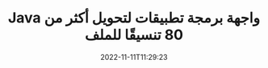 ---
############################# Static ############################
layout: "product"
date: 2022-11-11T11:29:23
draft: false

product: "Conversion"
product_tag: "conversion"
platform: Java
platform_tag: java

############################# Head ############################
head_title: "Java واجهة برمجة تطبيقات تحويل المستندات | تحويل صور PDF Word Excel PPTX HTML"
head_description: "Java واجهة برمجة تطبيقات تحويل المستندات. تحويل ملفات PDF Word DOC DOCX و Excel Spreadsheets PPT PPTX و HTML و PSD و MPT MPP والبريد الإلكتروني MSG EMLX و AutoCAD وتنسيقات ملفات الصور."

############################# Header ############################
title: "Java واجهة برمجة تطبيقات لتحويل أكثر من 80 تنسيقًا للملف"
description: "واجهة برمجة تطبيقات بسيطة لدمج وظائف تحويل المستندات والصور في تطبيقات Java دون تثبيت أي برامج خارجية."
button:
    enable: true
    icon: "fas fa-arrow-down"
    label: "تحميل النسخة التجريبية المجانية"
    link: "https://downloads.groupdocs.com/conversion/java"

############################# SubMenu ############################
submenu:
    enable: true
    
    left:
        img_alt: "GroupDocs.Conversion for Java"
        image: "https://www.groupdocs.cloud/templates/groupdocs/images/product-logos/groupdocs-conversion-java.png"
        product: "GroupDocs.Conversion"
        platform: "Java"

    middle:
        button:
            # button loop
            - link: "#overview"
              text: "ملخص"

            # button loop
            - link: "#features"
              text: "سمات"

            # button loop
            - link: "#support"
              text: "الدعم"

            # button loop
            - link: "https://products.groupdocs.app/conversion"
              text: "عرض حي"

            # button loop
            - link: "https://purchase.groupdocs.com/pricing/conversion/java"
              text: "التسعير"

    right:
        link_download: "https://downloads.groupdocs.com/conversion"
        link_learn: "https://docs.groupdocs.com/conversion/java/"
        link_buy: "https://purchase.groupdocs.com"

############################# Overview ############################
overview:
    enable: true
    content: |
      يجمع GroupDocs.Conversion for Java بين مجموعة قوية من واجهات برمجة تطبيقات تحويل المستندات لعرض الصور وتنسيقات المستندات في تطبيقات Java الخاصة بك دون الحاجة إلى تثبيت برامج إضافية. يقوم في الأصل بتنقيط المستندات وتحويلها إلى SVG + HTML + CSS لتحسين جودة عرض المستندات مع تقديم مخرجات نصية عالية الدقة. باستخدام واجهة برمجة تطبيقات تقديم المستندات - يمكنك عرض ملفات PDF و HTML و XML و Microsoft Office Word وأوراق عمل Excel وعروض PowerPoint التقديمية ورسائل البريد الإلكتروني في Outlook ومخططات Visio والمشروع وملفات التعريف والصور وتنسيقات الملفات الأخرى المختلفة بسهولة وبأقل مخاطر البرمجة. يمكنه أيضًا عرض الملفات المحمية بكلمة مرور والسماح بالحصول على تمثيل المستند بتنسيق HTML أو صورة أو PDF بعد التقديم. مكتبة تحويل الملفات الخاصة بنا قابلة للتخصيص تمامًا ، حيث تتيح لك عرض المستند بأكمله ، أو عرضه جزئيًا لتسريع العملية. من خلال GroupDocs.Conversion for Java API ، يمكنك عرض الصفحات أو نطاق خلايا معين في جدول بيانات أو حتى عرض طبقة مستند فردية بتنسيقات ، مثل PDF و CAD.

      تسمح لك واجهة برمجة تطبيقات GroupDocs.Conversion for Java بعرض المستندات مع / بدون تعليقات أو تعليقات لتنسيقات الملفات المدعومة. كما أنه يمكّنك من إضافة أدلة خطوط مخصصة واستخراج معلومات المستند الأساسية مثل FileType ، و Extension ، و Name ، و PageCount ، وما إلى ذلك.
    tabs:
      enable: true
      
      ## TAB ONE ##
      tab_one:
        description: |
          فيما يلي نظرة عامة على GroupDocs.Conversion for Java:
        
        right:
          enable: true
          icon: "fab fa-html5"
          title: "ملخص"
          content: |
            * الكشف التلقائي عن نوع الملف
            * تحويل المستندات
            * تحويل العروض التقديمية
            * تحويل جداول البيانات
            * تحويل الصور النقطية
            * تحويل مستندات PDF
            * تحويل تنسيقات أخرى
            * تطبيق العلامة المائية
            * تحديد كلمة مرور الملف
            * تخصيص التحويل

      ## TAB TWO ##
      tab_two:
        description: |
          يدعم GroupDocs.Conversion for Java التحويل بين جميع [تنسيقات ملفات المستندات] الشائعة والمستخدمة بشكل شائع (https://docs.groupdocs.com/conversion/net/supported-document-formats/).

        left:
          enable: true
          table:
            # table loop
            - title: "تحويل من:"
              content: |
                * ** المستندات **: DOC، DOCX، DOCM، DOT، DOTX، DOTM، RTF، TXT، ODT، OTT
                * ** جداول البيانات **: XLS و XLSX و XLSM و XLSB و CSV و XLS2003 و ODS و TSV و XLT و XLTX و XLTM و XLAM و FODS و SXC
                * ** العروض التقديمية **: PPT، PPTX، PPS، PPSX، ODP، POT، POTX، POTM، PPTM، PPSM، FODP
                * ** الصور **: TIF و TIFF و JPG و JPEG و PNG و GIF و BMP و ICO و DIB و JPC و JPEG-LS و JPEG2000
                * ** محمول **: PDF ، XPS ، OXPS ، EPUB
                * ** HTML **: HTM ، HTML ، MHTML
                * ** ملفات التعريف **: EMZ ، WMZ
                * ** فوتوشوب **: PSD
                * ** المشروع **: MPP، MPT، MPX
                * ** Outlook **: PST، OST
                * ** البريد الإلكتروني **: MSG، EML، EMLX
                * ** الرسوم البيانية **: VSD ، VSDX ، VSDM ، VSS ، VSSM ، VST ، VSTM ، VSX ، VTX ، VDW ، VDX ، SVG ، SVGZ
                * ** أوتوكاد **: DXF ، DWG ، DWF ، STL ، IFC ، DWT
                * ** بوستسكريبت **: EPS ، PS ، PSL ، CGM
                * ** CorelDRAW **: CDR، CMX
                * ** أخرى **: VCF، PLT، LGS، OTG، MD، AI، LOG

        right:
          enable: true
          table:
            # table loop
            - title: "حول الى:"
              content: |
                * ** المستندات **: DOC، DOCX، DOCM، DOT، DOTX، DOTM، RTF، TXT، ODT، OTT
                * ** جداول البيانات **: XLS و XLSX و XLSM و XLSB و CSV و XLS2003 و TSV و XLTX و ODS و XLAM و FODS و DIF و SXC
                * ** العروض التقديمية **: PPT، PPTX، PPS، PPSX، ODP، POTX، POTM، PPTM، PPSM، FODP
                * ** الصور **: TIF، TIFF، JPG، JPEG، PNG، GIF، BMP، ICO، JPEG2000
                * ** ملفات التعريف **: EMF، WMF، EMZ، WMZ
                * ** الرسوم البيانية **: SVGZ
                * ** محمول **: PDF ، XPS
                * ** HTML **: HTM ، HTML ، MHTML
                * ** أخرى **: MD

      ## TAB THREE ##
      tab_three:
        description: |
          يدعم GroupDocs.Conversion for Java أنظمة التشغيل والأطر ومديري الحزم التالية:
      
        left:
          enable: true
          table:
            # table loop
            - icon: "fab fa-windows"
              title: "أنظمة التشغيل"
              content: |
                Windows Desktop, Windows Server, Linux, MacOS

            # table loop
            - icon: "fas fa-code"
              title: "الأطر المدعومة"
              content: |
                Java runtime: J2SE 6.0 and above

        right:
          enable: true
          table:
            # table loop
            - icon: "fas fa-box"
              title: "مدير مجموعة"
              content: |
                Maven

            # table loop
            - icon: "fas fa-tools"
              title: "مدير مجموعة"
              content: |
                NetBeans, Intellij IDEA, Eclipse, etc.

############################# Features ############################
features:
    enable: true
    title: "ميزات GroupDocs.Conversion for Java"

    feature:
      # feature loop
      - icon: "fas fa-copy"
        content: "سهولة التكامل والترخيص المقنن"

      # feature loop
      - icon: "fas fa-eye"
        content: "قم بتعيين خيار التكبير الافتراضي عند التحويل إلى كلمات أو شرائح أو خلايا"

      # feature loop
      - icon: "fas fa-bolt"
        content: "قم بالتحويل من / إلى جميع تنسيقات الصور النقطية الشائعة وتعيين صورة DPI والارتفاع والعرض"
      
      # feature loop
      - icon: "fas fa-file-powerpoint"
        content: "قم بتحويل PDF & Image إلى Grayscale & Linearize PDF Document للويب"

      # feature loop
      - icon: "fas fa-code"
        content: "حدد مستوى الإشارة المرجعية ومستوى العنوان والمستوى الموسع في تحويل Word إلى PDF / XPS"

      # feature loop
      - icon: "fas fa-cloud"
        content: "تكوين ووضع علامة مائية في المستند المحول كخلفية لعرضها خلف النص"

      # feature loop
      - icon: "fas fa-remove-format"
        content: "تقديم عنوان البريد الإلكتروني أثناء التحويل من البريد الإلكتروني"

      # feature loop
      - icon: "fas fa-comment-slash"
        content: "قم بتعيين دلائل الخطوط المخصصة وتحميل / استبدال الخط بشكل صريح أثناء تحويل المستند"

      # feature loop
      - icon: "fas fa-location-arrow"
        content: "قم بتعيين الخط الافتراضي لاستبدال الخطوط المفقودة لتحويل المستندات والشرائح وجداول البيانات"

      # feature loop
      - icon: "fas fa-border-all"
        content: ""

      # feature loop
      - icon: "fas fa-wrench"
        content: "تحويل جدول البيانات بخطوط الشبكة وإزالة التعليقات من الشرائح أثناء التحويل"

      # feature loop
      - icon: "fas fa-columns"
        content: "تحويل صفحات وثيقة محددة بتنسيق PDF وتحويل نطاق خلايا معين في جداول البيانات"

      # feature loop
      - icon: "fas fa-file-word"
        content: "إظهار الأوراق المخفية وتخطي الصفوف والأعمدة الفارغة أثناء تحويل جداول البيانات"

      # feature loop
      - icon: "fas fa-envelope"
        content: "عد إجمالي صفحات المستند وتعيين كلمة المرور إلى مستند غير محمي أثناء التحويل"

      # feature loop
      - icon: "fas fa-print"
        content: "خيار لإزالة التعليقات التوضيحية والملفات المضمنة من PDF"

      # feature loop
      - icon: "fas fa-file-archive"
        content: "أنشئ توصيفًا متوافقًا مع HTML 5 عند التحويل إلى HTML"

      # feature loop
      - icon: "fas fa-lock"
        content: "الكشف التلقائي عن نوع المصدر وإرجاع جميع التحويلات المحتملة عند التحويل من البث"

      # feature loop
      - icon: "fas fa-file-code"
        content: "القدرة على إرجاع كل صفحة في دفق منفصل أثناء التحويل إلى PDF أو HTML"
      
      # feature loop
      - icon: "fas fa-fill-drip"
        content: "إظهار / إخفاء العلامات والتعليقات وتعقب التغييرات أثناء التحويل من Word"

      # feature loop
      - icon: "fas fa-file-excel"
        content: "تحويل DOCX إلى Tiff G3 مع خيار التظليل"

      # feature loop
      - icon: "fas fa-heading"
        content: "تحويل تخطيطات معينة عند التحويل من مستند CAD"

      # feature loop
      - icon: "fas fa-project-diagram"
        content: "التسمية التلقائية عند حفظ المستند المحول إلى ملف"

      # feature loop
      - icon: "fas fa-cube"
        content: "دعم الترخيص المقنن ليتم إصدار فاتورة به بناءً على استخدام واجهة برمجة التطبيقات"

      # feature loop
      - icon: "fab fa-uncharted"
        content: "تحويل الرسوم البيانية إلى تنسيقات ملف معالجة الكلمات"
      
      # feature loop
      - icon: "fab fa-uncharted"
        content: "أضف أرقام الصفحات أثناء تحويل HTML إلى مستند معالجة الكلمات"

      # feature loop
      - icon: "fab fa-uncharted"
        content: "تحويل مستندات XML إلى أي تنسيق بدون تحويل"

      # feature loop
      - icon: "fab fa-uncharted"
        content: "مراقبة تقدم تحويل الملف (البداية والنهاية) مباشرة من التطبيق من جانب العميل"

    more_feature:
      # more_feature_loop
      - title: "سهولة تحويل تنسيق المستند باستخدام Java"
        content: |
          يمكنك تحويل تنسيق ملف للعديد من أنواع المستندات باستخدام واجهة برمجة التطبيقات GroupDocs.Conversion for Java. يتم تقديمك هنا ببضعة أسطر من التعليمات البرمجية لإجراء تحويل أساسي للمستند باستخدام Java.  
            
          {features.more_feature.step1} 
          {features.more_feature.step2} 
          {features.more_feature.step3} 
            
          ```java    
           // تحميل ملف المصدر DOCX للتحويل
          Converter converter = new Converter("input.docx");
          // إعداد خيارات التحويل للتنسيق الهدف PDF
          ConvertOptions convertOptions = new FileType().fromExtension("pdf").getConvertOptions();
          // تحويل إلى تنسيق PDF
          converter.convert("output.pdf", convertOptions);
          ```
            
      # more_feature_loop
      - title: "قراءة المستند من URL أو مسار التحويل"
        content: "باستخدام واجهة برمجة تطبيقات GroupDocs.Conversion for Java ، يمكنك قراءة مستند الإدخال من مسار ملف بالإضافة إلى عنوان URL. بينما يمكنك حفظ المستند الناتج كملف أو إرسال الإخراج مباشرة إلى دفق."

      # more_feature_loop
      - title: "دعم فني شامل"
        content: |
          GroupDocs.Conversion for Java عبارة عن واجهة برمجة تطبيقات بسيطة ومحددة يمكنك دمجها في تطبيقاتك المستندة إلى Java بسهولة تامة. ومع ذلك ، لتنشيطك وتشغيله في أي وقت من الأوقات ، فإننا نوفر أيضًا عينات من التعليمات البرمجية سهلة المتابعة ووثائق شاملة لواجهة برمجة التطبيقات.  
            
          * PdfA_1A
          * PdfA_1B
          * PdfA_2A
          * PdfA_3A
          * PdfA_2B
          * PdfA_2U
          * PdfA_3B
          * PdfA_3U
          * v1_3
          * v1_4
          * v1_5
          * v1_6
          * v1_7
          * PdfX_1A
          * PdfX3

############################# Support ############################
support:
    enable: true

############################# Solutions ############################
solutions:
    enable: true
    title: "تقدم GroupDocs.Conversion واجهات برمجة تطبيقات تحويل المستندات لبيئات التطوير الشائعة الأخرى"

    solution:
        # solution loop
        - img_alt: "GroupDocs.Conversion لـ .NET"
          image: "https://www.groupdocs.cloud/templates/groupdocs/images/product-logos/groupdocs-conversion-net.png"
          product: "GroupDocs.Conversion"
          platform: ".صافي"
          link: "/ تحويل / صافي /"

############################# Back to top ###############################
back_to_top:
  enable: true
---